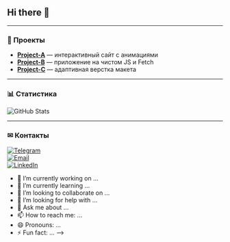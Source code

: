 ## Hi there 👋

<!--
**valeriiaanisimova/valeriiaanisimova** is a ✨ _special_ ✨ repository because its `README.md` (this file) appears on your GitHub profile.

Here are some ideas to get you started:
<div align="center">
  <h1>Привет, я <strong>Иван Иванов</strong> 👋</h1>
  <img src="https://komarev.com/ghpvc/?username=ваш-никнейм&color=blue" alt="Views" />
</div>

### 🛠 Навыки и технологии

<img src="https://img.shields.io/badge/JavaScript-F7DF1E?logo=javascript&logoColor=black" alt="JavaScript" />
<img src="https://img.shields.io/badge/HTML5-E34F26?logo=html5&logoColor=white" alt="HTML5" />
<img src="https://img.shields.io/badge/CSS3-1572B6?logo=css3&logoColor=white" alt="CSS3" />
<!-- Можно добавить еще значки -->

---

### 💼 Проекты

- [**Project-A**](https://github.com/yourname/Project-A) — интерактивный сайт с анимациями  
- [**Project-B**](https://github.com/yourname/Project-B) — приложение на чистом JS и Fetch  
- [**Project-C**](https://github.com/yourname/Project-C) — адаптивная верстка макета  

---

### 📊 Статистика

<img src="https://github-readme-stats.vercel.app/api?username=ваш-никнейм&show_icons=true&theme=radical" alt="GitHub Stats" />

---

### ✉ Контакты

[![Telegram](https://img.shields.io/badge/Telegram-26A5E4?logo=telegram&logoColor=white)](https://t.me/your_tg)  
[![Email](https://img.shields.io/badge/Email-D14836?logo=gmail&logoColor=white)](mailto:youremail@example.com)  
[![LinkedIn](https://img.shields.io/badge/LinkedIn-0A66C2?logo=linkedin&logoColor=white)](https://linkedin.com/in/yourprofile)  

- 🔭 I’m currently working on ...
- 🌱 I’m currently learning ...
- 👯 I’m looking to collaborate on ...
- 🤔 I’m looking for help with ...
- 💬 Ask me about ...
- 📫 How to reach me: ...
- 😄 Pronouns: ...
- ⚡ Fun fact: ...
-->
